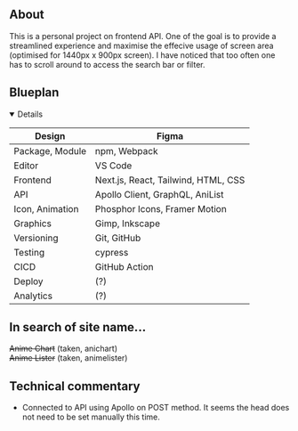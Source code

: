## About
This is a personal project on frontend API. One of the goal is to provide a streamlined experience and maximise the
effecive usage of screen area (optimised for 1440px x 900px screen). I have noticed that too often one has to scroll
around to access the search bar or filter.

## Blueplan
<details open>
<!-- <ul>
    <li>Design</li><span>Figma</span>
    <li>Package, Module: npm, Webpack</li>
    <li>Editor: VS Code</li>
    <li>Frontend: Next.js, React, Tailwind, HTML, CSS</li>
    <li>API: Apollo Client, GraphQL</li>
    <li>Icon, Animation: Phosphor Icons, Framer Motion</li>
    <li>Graphics: Gimp, Inkscape</li>
    <li>Versioning: Git, GitHub</li>
    <li>Testing: cypress</li>
    <li>CICD: GitHub Action</li>
    <li>Deploy: (?)</li>
    <li>Analytics: (?)</li>
</ul> -->

| Design          | Figma                               |
|-----------------|-------------------------------------|
| Package, Module | npm, Webpack                        |
| Editor          | VS Code                             |
| Frontend        | Next.js, React, Tailwind, HTML, CSS |
| API             | Apollo Client, GraphQL, AniList     |
| Icon, Animation | Phosphor Icons, Framer Motion       |
| Graphics        | Gimp, Inkscape                      |
| Versioning      | Git, GitHub                         |
| Testing         | cypress                             |
| CICD            | GitHub Action                       |
| Deploy          | (?)                                 |
| Analytics       | (?)                                 |

</details>

## In search of site name...
~~Anime Chart~~ (taken, anichart)<br />
~~Anime Lister~~ (taken, animelister)

## Technical commentary

<ul>
    <li>Connected to API using Apollo on POST method. It seems the head does not need to be set manually this time.</li>
</ul>